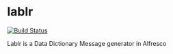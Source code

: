 lablr
=====

[![Build Status](https://drone.io/github.com/wingyplus/lablr/status.png)](https://drone.io/github.com/wingyplus/lablr/latest)

Lablr is a Data Dictionary Message generator in Alfresco

